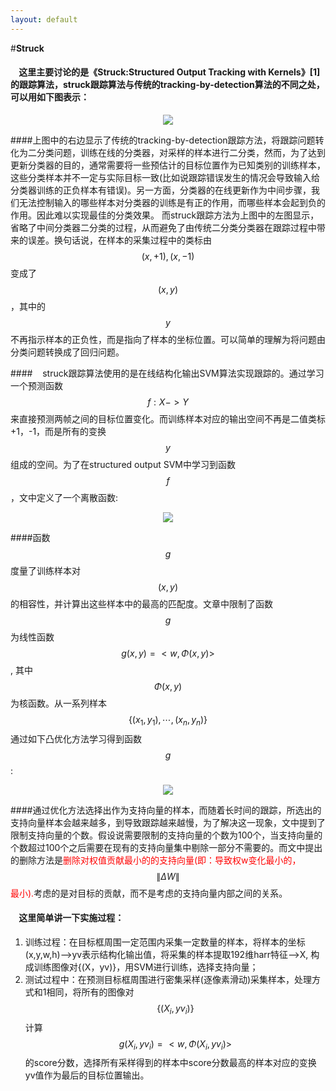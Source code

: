 ```yaml
---
layout: default
---
```


#**Struck**

#### &nbsp;&nbsp;&nbsp;&nbsp;这里主要讨论的是《Struck:Structured Output Tracking with Kernels》[1]的跟踪算法，struck跟踪算法与传统的tracking-by-detection算法的不同之处，可以用如下图表示：

<div style="text-align: center">
<img src="../Images/struck1.png">
</div>

####上图中的右边显示了传统的tracking-by-detection跟踪方法，将跟踪问题转化为二分类问题，训练在线的分类器，对采样的样本进行二分类，然而，为了达到更新分类器的目的，通常需要将一些预估计的目标位置作为已知类别的训练样本，这些分类样本并不一定与实际目标一致(比如说跟踪错误发生的情况会导致输入给分类器训练的正负样本有错误)。另一方面，分类器的在线更新作为中间步骤，我们无法控制输入的哪些样本对分类器的训练是有正的作用，而哪些样本会起到负的作用。因此难以实现最佳的分类效果。 而struck跟踪方法为上图中的左图显示，省略了中间分类器二分类的过程，从而避免了由传统二分类分类器在跟踪过程中带来的误差。换句话说，在样本的采集过程中的类标由$$(x,+1), (x,-1)$$变成了$$(x,y)$$，其中的$$y$$不再指示样本的正负性，而是指向了样本的坐标位置。可以简单的理解为将问题由分类问题转换成了回归问题。

####&nbsp;&nbsp;&nbsp;&nbsp;struck跟踪算法使用的是在线结构化输出SVM算法实现跟踪的。通过学习一个预测函数$$f:X-> Y$$来直接预测两帧之间的目标位置变化。而训练样本对应的输出空间不再是二值类标+1，-1，而是所有的变换$$y$$组成的空间。为了在structured output SVM中学习到函数$$f$$，文中定义了一个离散函数:

<div style="text-align: center">
<img src="../Images/struck2.png">
</div>

####函数$$g$$度量了训练样本对$$(x,y)$$的相容性，并计算出这些样本中的最高的匹配度。文章中限制了函数$$g$$为线性函数$$g(x,y) = <w, \Phi(x,y)>$$, 其中$$\Phi(x,y)$$为核函数。从一系列样本$$\{(x_{1}, y_{1}),\cdots,(x_{n}, y_{n})\}$$通过如下凸优化方法学习得到函数$$g$$:

<div style="text-align: center">
<img src="../Images/struck3.png">
</div>

####通过优化方法选择出作为支持向量的样本，而随着长时间的跟踪，所选出的支持向量样本会越来越多，到导致跟踪越来越慢，为了解决这一现象，文中提到了限制支持向量的个数。假设说需要限制的支持向量的个数为100个，当支持向量的个数超过100个之后需要在现有的支持向量集中剔除一部分不需要的。而文中提出的删除方法是<font color="red">删除对权值贡献最小的的支持向量(即：导致权w变化最小的，</font>$$\|\Delta W\|$$<font color = "red">最小).</font>考虑的是对目标的贡献，而不是考虑的支持向量内部之间的关系。

#### &nbsp;&nbsp;&nbsp;&nbsp;这里简单讲一下实施过程：


 1. 训练过程：在目标框周围一定范围内采集一定数量的样本，将样本的坐标(x,y,w,h)——>yv表示结构化输出值，将采集的样本提取192维harr特征——>X, 构成训练图像对{(X，yv)}，用SVM进行训练，选择支持向量；
 2. 测试过程中：在预测目标框周围进行密集采样(逐像素滑动)采集样本，处理方式和1相同，将所有的图像对$$\{(X_{i}, yv_{i})\}$$计算$$g(X_{i},yv_{i}) = <w, \Phi(X_{i},yv_{i})>$$的score分数，选择所有采样得到的样本中score分数最高的样本对应的变换yv值作为最后的目标位置输出。

